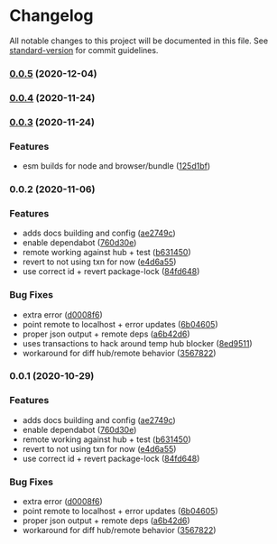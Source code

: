 # Changelog

All notable changes to this project will be documented in this file. See [standard-version](https://github.com/conventional-changelog/standard-version) for commit guidelines.

### [0.0.5](https://github.com/textileio/thread-db/compare/v0.0.4...v0.0.5) (2020-12-04)

### [0.0.4](https://github.com/textileio/thread-db/compare/v0.0.3...v0.0.4) (2020-11-24)

### [0.0.3](https://github.com/textileio/thread-db/compare/v0.0.2...v0.0.3) (2020-11-24)


### Features

* esm builds for node and browser/bundle ([125d1bf](https://github.com/textileio/thread-db/commit/125d1bf163719faab7064dbb9b65f8fd4041b5d9))

### 0.0.2 (2020-11-06)


### Features

* adds docs building and config ([ae2749c](https://github.com/textileio/thread-db/commit/ae2749cd06797167e6f04ad64a7642f0002c112a))
* enable dependabot ([760d30e](https://github.com/textileio/thread-db/commit/760d30e2a6f9bddaf671f5f9976e98b4a1e00a54))
* remote working against hub + test ([b631450](https://github.com/textileio/thread-db/commit/b631450fdebfbab414d44ed88136f8d857d366c4))
* revert to not using txn for now ([e4d6a55](https://github.com/textileio/thread-db/commit/e4d6a551010f2ef4028f74d9df524115e447deb6))
* use correct id + revert package-lock ([84fd648](https://github.com/textileio/thread-db/commit/84fd648b27da3566420732e62c1959a06afc9906))


### Bug Fixes

* extra error ([d0008f6](https://github.com/textileio/thread-db/commit/d0008f6182f5406a7ca9388b7c00bab2b3f09344))
* point remote to localhost + error updates ([6b04605](https://github.com/textileio/thread-db/commit/6b04605dacea6bd826011a8f2f68ed97a56319b2))
* proper json output + remote deps ([a6b42d6](https://github.com/textileio/thread-db/commit/a6b42d6069853eded0851908a85abfb961bc0980))
* uses transactions to hack around temp hub blocker ([8ed9511](https://github.com/textileio/thread-db/commit/8ed9511889855c4c49b84eea44e8d5bf3486e60d))
* workaround for diff hub/remote behavior ([3567822](https://github.com/textileio/thread-db/commit/35678220361176d8395bf7174ce9711f041e441b))

### 0.0.1 (2020-10-29)


### Features

* adds docs building and config ([ae2749c](https://github.com/textileio/thread-db/commit/ae2749cd06797167e6f04ad64a7642f0002c112a))
* enable dependabot ([760d30e](https://github.com/textileio/thread-db/commit/760d30e2a6f9bddaf671f5f9976e98b4a1e00a54))
* remote working against hub + test ([b631450](https://github.com/textileio/thread-db/commit/b631450fdebfbab414d44ed88136f8d857d366c4))
* revert to not using txn for now ([e4d6a55](https://github.com/textileio/thread-db/commit/e4d6a551010f2ef4028f74d9df524115e447deb6))
* use correct id + revert package-lock ([84fd648](https://github.com/textileio/thread-db/commit/84fd648b27da3566420732e62c1959a06afc9906))


### Bug Fixes

* extra error ([d0008f6](https://github.com/textileio/thread-db/commit/d0008f6182f5406a7ca9388b7c00bab2b3f09344))
* point remote to localhost + error updates ([6b04605](https://github.com/textileio/thread-db/commit/6b04605dacea6bd826011a8f2f68ed97a56319b2))
* proper json output + remote deps ([a6b42d6](https://github.com/textileio/thread-db/commit/a6b42d6069853eded0851908a85abfb961bc0980))
* workaround for diff hub/remote behavior ([3567822](https://github.com/textileio/thread-db/commit/35678220361176d8395bf7174ce9711f041e441b))
